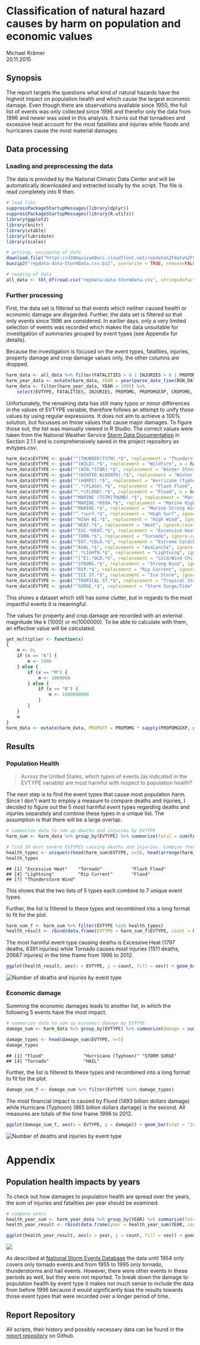 # Classification of natural hazard causes by harm on population and economic values
Michael Krämer  
20.11.2015  

## Synopsis
The report targets the questions what kind of natural hazards have the highest impact on population health and which cause the largest economic damage. Even though there are observations available since 1950, the full list of events was only collected since 1996 and therefor only the data from 1996 and newer was used in this analysis. It turns out that tornadoes and excessive heat account for the most fatalities and injuries while floods and hurricanes cause the most material damages.

## Data processing

### Loading and preprocessing the data
The data is provided by the National Climatic Data Center and will be automatically downloaded and extracted locally by the script. The file is read completely into R then.


```r
# load libs
suppressPackageStartupMessages(library(dplyr))
suppressPackageStartupMessages(library(R.utils))
library(ggplot2)
library(knitr)
library(xtable)
library(lubridate)
library(scales)
```

```r
# getting, unzipping of data
download.file("https://d396qusza40orc.cloudfront.net/repdata%2Fdata%2FStormData.csv.bz2", destfile="repdata-data-StormData.csv.bz2", method="curl")
bunzip2("repdata-data-StormData.csv.bz2", overwrite = TRUE, remove=FALSE)
```

```r
# reading of data
all_data <- tbl_df(read.csv("repdata-data-StormData.csv", stringsAsFactors = FALSE))
```

### Further processing
First, the data set is filtered so that events which neither caused health or economic damage are disgarded. Further, the data set is filtered so that only events since 1996 are considered. In earlier days, only a very limited selection of events was recorded which makes the data unsuitable for investigation of summaries grouped by event types (see Appendix for details).

Because the investigation is focused on the event types, fatalities, injuries, property damage and crop damage values only, the other columns are dropped.


```r
harm_data <- all_data %>% filter(FATALITIES > 0 | INJURIES > 0 | PROPDMG > 0 | CROPDMG > 0)
harm_year_data <- mutate(harm_data, YEAR = year(parse_date_time(BGN_DATE, "m*!d!Y! H!M!S!"))) # save data of all years for appendinx
harm_data <- filter(harm_year_data, YEAR > 1995) %>%
    select(EVTYPE, FATALITIES, INJURIES, PROPDMG, PROPDMGEXP, CROPDMG, CROPDMGEXP, YEAR)
```

Unfortunately, the remaining data has still many typos or minor differences in the values of EVTYPE variable, therefore follows an attempt to unify those values by using regular expressions. It does not aim to achieve a 100% solution, but focusses on those values that cause major damages. To figure those out, the list was manually viewed in R Studio.
The correct values were taken from the National Weather Service [Storm Data Documentation](https://d396qusza40orc.cloudfront.net/repdata%2Fpeer2_doc%2Fpd01016005curr.pdf) in Section 2.1.1 and is comprehensively saved in the project repository as evtypes.csv.


```r
harm_data$EVTYPE <- gsub("^(THUNDER|TSTM).*$", replacement = "Thunderstorm Wind", x = harm_data$EVTYPE)
harm_data$EVTYPE <- gsub("^(WILD).*$", replacement = "Wildfire", x = harm_data$EVTYPE)
harm_data$EVTYPE <- gsub("^(WIN.*STOR).*$", replacement = "Winter Storm", x = harm_data$EVTYPE)
harm_data$EVTYPE <- gsub("^(WINTER W|WINTR).*$", replacement = "Winter Weather", x = harm_data$EVTYPE)
harm_data$EVTYPE <- gsub("^(HURRI).*$", replacement = "Hurricane (Typhoon)", ignore.case = TRUE, x = harm_data$EVTYPE)
harm_data$EVTYPE <- gsub("^.*(FLASH).*$", replacement = "Flash Flood", ignore.case = TRUE, x = harm_data$EVTYPE)
harm_data$EVTYPE <- gsub("^.*(FLOOD).*$", replacement = "Flood", x = harm_data$EVTYPE)
harm_data$EVTYPE <- gsub("^MARINE (TSTM|THUND).*$", replacement = "Marine Thunderstorm Wind", ignore.case = TRUE, x = harm_data$EVTYPE)
harm_data$EVTYPE <- gsub("^MARINE.*HIGH.*$", replacement = "Marine High Wind", ignore.case = TRUE, x = harm_data$EVTYPE)
harm_data$EVTYPE <- gsub("^MARINE.*$", replacement = "Marine Strong Wind", x = harm_data$EVTYPE)
harm_data$EVTYPE <- gsub("^.*surf.*$", replacement = "High Surf", ignore.case = TRUE, x = harm_data$EVTYPE)
harm_data$EVTYPE <- gsub("^HIGH WI.*$", replacement = "High Wind", ignore.case = TRUE, x = harm_data$EVTYPE)
harm_data$EVTYPE <- gsub("^HEAT.*$", replacement = "Heat", ignore.case = TRUE, x = harm_data$EVTYPE)
harm_data$EVTYPE <- gsub("^EXC.*HEAT.*$", replacement = "Excessive Heat", ignore.case = TRUE, x = harm_data$EVTYPE)
harm_data$EVTYPE <- gsub("^TORN.*$", replacement = "Tornado", ignore.case = TRUE, x = harm_data$EVTYPE)
harm_data$EVTYPE <- gsub("^EXT.*COLD.*$", replacement = "Extreme Cold/Wind Chill", ignore.case = TRUE, x = harm_data$EVTYPE)
harm_data$EVTYPE <- gsub("^AVAL.*$", replacement = "Avalanche", ignore.case = TRUE, x = harm_data$EVTYPE)
harm_data$EVTYPE <- gsub("^.*LIGHTN.*$", replacement = "Lightning", ignore.case = TRUE, x = harm_data$EVTYPE)
harm_data$EVTYPE <- gsub("^[^E].*OLD.*$", replacement = "Cold/Wind Chill", ignore.case = TRUE, x = harm_data$EVTYPE)
harm_data$EVTYPE <- gsub("^STRONG.*$", replacement = "Strong Wind", ignore.case = TRUE, x = harm_data$EVTYPE)
harm_data$EVTYPE <- gsub("^RIP.*$", replacement = "Rip Current", ignore.case = TRUE, x = harm_data$EVTYPE)
harm_data$EVTYPE <- gsub("^ICE ST.*$", replacement = "Ice Storm", ignore.case = TRUE, x = harm_data$EVTYPE)
harm_data$EVTYPE <- gsub("^TROPICAL ST.*$", replacement = "Tropical Storm", ignore.case = TRUE, x = harm_data$EVTYPE)
harm_data$EVTYPE <- gsub("^SURGE.*$", replacement = "Storm Surge/Tide", ignore.case = TRUE, x = harm_data$EVTYPE)
```

This shows a dataset which still has some clutter, but in regards to the most impactful events it is meaningful.

The values for property and crop damage are recorded with an external magnitude like k (1000) or m(1000000). To be able to calculate with them, an effective value will be calculated.


```r
get_multiplier <- function(x)
{
    m <- 0;
    if (x == "K") {
        m <- 1000
    } else {
        if (x == "M") {
            m <- 1000000
        } else {
            if (x == "B") {
                m <- 1000000000
            }
        }
    }
    m
}
harm_data <- mutate(harm_data, PROPEFF = PROPDMG * sapply(PROPDMGEXP, get_multiplier), CROPEFF = CROPDMG * sapply(CROPDMGEXP, get_multiplier))
```

## Results

### Population Health
> Across the United States, which types of events (as indicated in the EVTYPE variable) are most harmful with respect to population health?

The next step is to find the event types that cause most population harm. Since I don't want to employ a measure to compare deaths and injuries, I decided to figure out the 5 most harmful event types regarding deaths and injuries separately and combine these types in a unique list. The assumption is that there will be a large overlap. 


```r
# summarize data to sum up deaths and injuries by EVTYPE
harm_sum <- harm_data %>% group_by(EVTYPE) %>% summarize(fatal = sum(FATALITIES), injured = sum(INJURIES)) %>% arrange(desc(fatal))

# find 10 most severe EVTYPES causing deaths and injuries. Combine then in a unique list.
health_types <- unique(c(head(harm_sum$EVTYPE, n=5), head(arrange(harm_sum, desc(injured))$EVTYPE, n=5)))
health_types
```

```
## [1] "Excessive Heat"    "Tornado"           "Flash Flood"      
## [4] "Lightning"         "Rip Current"       "Flood"            
## [7] "Thunderstorm Wind"
```

This shows that the two lists of 5 types each combine to 7 unique event types.

Further, the list is filtered to these types and recombined into a long format to fit for the plot.


```r
harm_sum_f <- harm_sum %>% filter(EVTYPE %in% health_types)
health_result <- rbind(data.frame(EVTYPE = harm_sum_f$EVTYPE, count = harm_sum_f$fatal, sev = "FATAL"), data.frame(EVTYPE = harm_sum_f$EVTYPE, count = harm_sum_f$injured, sev = "INJURED"))
```

The most harmful event type causing deaths is Excessive Heat (1797 deaths, 6391 injuries) while Tornado causes most injuries (1511 deaths, 20667 injuries) in the time frame from 1996 to 2012.


```r
ggplot(health_result, aes(x = EVTYPE, y = count, fill = sev)) + geom_bar(stat = "identity") + xlab("") + ylab("# of deaths / injuries") + coord_flip()
```

![Number of deaths and injuries by event type](storm_events_files/figure-html/figure1-1.png) 

### Economic damage
Summing the economic damages leads to another list, in which the following 5 events have the most impact.


```r
# summarize data to sum up economic damage by EVTYPE
damage_sum <- harm_data %>% group_by(EVTYPE) %>% summarize(damage = sum(PROPEFF) + sum(CROPEFF)) %>% arrange(desc(damage))

damage_types <- head(damage_sum$EVTYPE, n=5)
damage_types
```

```
## [1] "Flood"               "Hurricane (Typhoon)" "STORM SURGE"        
## [4] "Tornado"             "HAIL"
```

Further, the list is filtered to these types and recombined into a long format to fit for the plot.


```r
damage_sum_f <- damage_sum %>% filter(EVTYPE %in% damage_types)
```

The most financial impact is caused by Flood (1493 billion dollars damage) while Hurricane (Typhoon) (865 billion dollars damage) is the second. All measures are totals of the time frame 1996 to 2012.


```r
ggplot(damage_sum_f, aes(x = EVTYPE, y = damage)) + geom_bar(stat = "identity") + xlab("") + ylab("damages in dollars") + coord_flip()
```

![Number of deaths and injuries by event type](storm_events_files/figure-html/figure2-1.png) 

# Appendix

## Population health impacts by years

To check out how damages to population health are spread over the years, the sum of injuries and fatalities per year should be examined.


```r
# compare years
health_year_sum <- harm_year_data %>% group_by(YEAR) %>% summarize(fatal = sum(FATALITIES), injured = sum(INJURIES)) %>% arrange(YEAR)
health_year_result <- rbind(data.frame(year = health_year_sum$YEAR, count = health_year_sum$fatal, sev = "FATAL"), data.frame(year = health_year_sum$YEAR, count = health_year_sum$injured, sev = "INJURED"))
```

```r
ggplot(health_year_result, aes(x = year, y = count, fill = sev)) + geom_bar(stat = "identity", position = "dodge") + xlab("Years") + geom_vline(xintercept = c(1954, 1995))
```

![](storm_events_files/figure-html/figure3health_damage_by_year-1.png) 

As described at [National Storm Events Database](http://www.ncdc.noaa.gov/stormevents/details.jsp) the data until 1954 only covers only tornado events and from 1955 to 1995 only tornado, thunderstorms and hail events. However, there were other events in these periods as well, but they were not reported. To break down the damage to population health by event type it makes not much sense to include the data from before 1996 because it would significantly bias the results towards those event types that were recorded over a longer period of time.

## Report Repository

All scripts, their history and possibly necessary data can be found in the [report repository](https://github.com/mkraemerxcoursera/RepData_PeerAssessment2) on Github.
